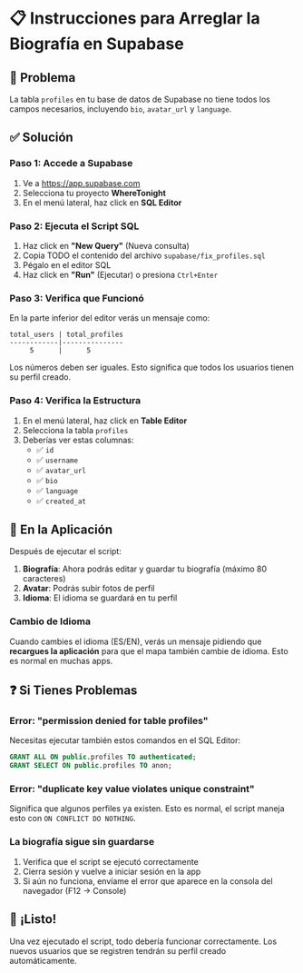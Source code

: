 # 📋 Instrucciones para Arreglar la Biografía en Supabase

## 🔧 Problema
La tabla `profiles` en tu base de datos de Supabase no tiene todos los campos necesarios, incluyendo `bio`, `avatar_url` y `language`.

## ✅ Solución

### Paso 1: Accede a Supabase
1. Ve a https://app.supabase.com
2. Selecciona tu proyecto **WhereTonight**
3. En el menú lateral, haz click en **SQL Editor**

### Paso 2: Ejecuta el Script SQL
1. Haz click en **"New Query"** (Nueva consulta)
2. Copia TODO el contenido del archivo `supabase/fix_profiles.sql`
3. Pégalo en el editor SQL
4. Haz click en **"Run"** (Ejecutar) o presiona `Ctrl+Enter`

### Paso 3: Verifica que Funcionó
En la parte inferior del editor verás un mensaje como:
```
total_users | total_profiles
------------|---------------
     5      |      5
```

Los números deben ser iguales. Esto significa que todos los usuarios tienen su perfil creado.

### Paso 4: Verifica la Estructura
1. En el menú lateral, haz click en **Table Editor**
2. Selecciona la tabla `profiles`
3. Deberías ver estas columnas:
   - ✅ `id`
   - ✅ `username`
   - ✅ `avatar_url`
   - ✅ `bio`
   - ✅ `language`
   - ✅ `created_at`

## 📱 En la Aplicación

Después de ejecutar el script:

1. **Biografía**: Ahora podrás editar y guardar tu biografía (máximo 80 caracteres)
2. **Avatar**: Podrás subir fotos de perfil
3. **Idioma**: El idioma se guardará en tu perfil

### Cambio de Idioma
Cuando cambies el idioma (ES/EN), verás un mensaje pidiendo que **recargues la aplicación** para que el mapa también cambie de idioma. Esto es normal en muchas apps.

## ❓ Si Tienes Problemas

### Error: "permission denied for table profiles"
Necesitas ejecutar también estos comandos en el SQL Editor:
```sql
GRANT ALL ON public.profiles TO authenticated;
GRANT SELECT ON public.profiles TO anon;
```

### Error: "duplicate key value violates unique constraint"
Significa que algunos perfiles ya existen. Esto es normal, el script maneja esto con `ON CONFLICT DO NOTHING`.

### La biografía sigue sin guardarse
1. Verifica que el script se ejecutó correctamente
2. Cierra sesión y vuelve a iniciar sesión en la app
3. Si aún no funciona, envíame el error que aparece en la consola del navegador (F12 → Console)

## 🎉 ¡Listo!
Una vez ejecutado el script, todo debería funcionar correctamente. Los nuevos usuarios que se registren tendrán su perfil creado automáticamente.
